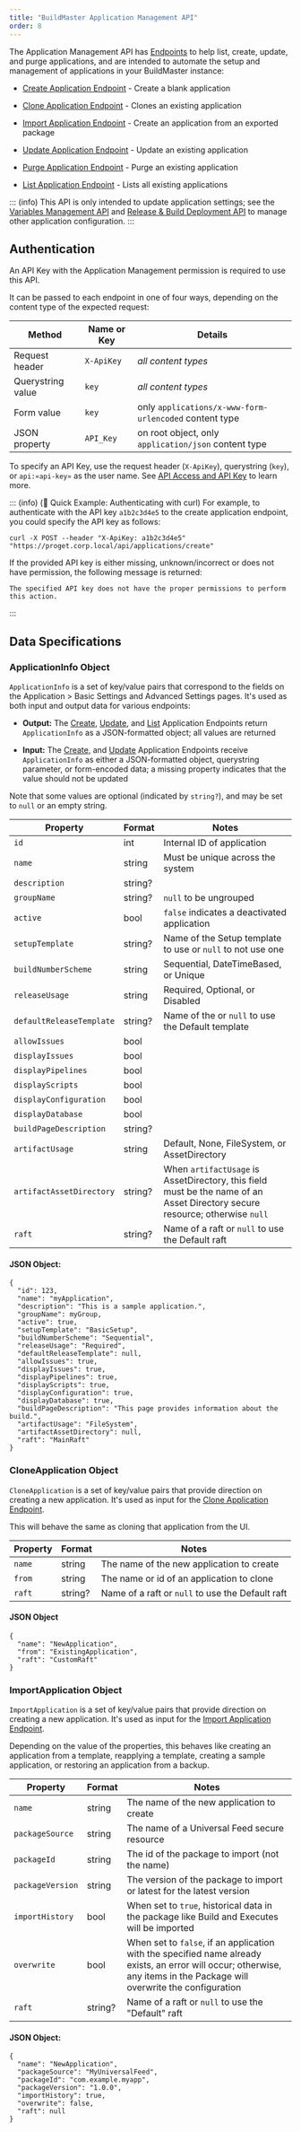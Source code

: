 ```yaml
---
title: "BuildMaster Application Management API"
order: 8
---
```


The Application Management API has [Endpoints](#endpoint-specifications) to help list, create, update, and purge applications, and are intended to automate the setup and management of applications in your BuildMaster instance:

* [Create Application Endpoint](/docs/buildmaster/reference/api/buildmaster-appmanagement-api/buildmaster-appmanagement-create) - Create a blank application

* [Clone Application Endpoint](/docs/buildmaster/reference/api/buildmaster-appmanagement-api/buildmaster-appmanagement-clone) - Clones an existing application

* [Import Application Endpoint](/docs/buildmaster/reference/api/buildmaster-appmanagement-api/buildmaster-appmanagement-import) - Create an application from an exported package

* [Update Application Endpoint](/docs/buildmaster/reference/api/buildmaster-appmanagement-api/buildmaster-appmanagement-update) - Update an existing application

* [Purge Application Endpoint](/docs/buildmaster/reference/api/buildmaster-appmanagement-api/buildmaster-appmanagement-purge) - Purge an existing application

* [List Application Endpoint](/docs/buildmaster/reference/api/buildmaster-appmanagement-api/buildmaster-appmanagement-list) - Lists all existing applications

::: (info)
This API is only intended to update application settings; see the [Variables Management API](/docs/buildmaster/reference/api/variables) and [Release & Build Deployment API](/docs/buildmaster/reference/api/release-and-build) to manage other application configuration.
:::

<h2 id="authentication">Authentication</h2>

An API Key with the Application Management permission is required to use this API.

It can be passed to each endpoint in one of four ways, depending on the content type of the expected request:

| Method | Name or Key | Details |
|----|----|----|
|Request header| `X-ApiKey` | *all content types* |
|Querystring value| `key` | *all content types* |
|Form value| `key` | only `applications/x-www-form-urlencoded` content type |
|JSON property | `API_Key` | on root object, only `application/json` content type |

To specify an API Key, use the request header (`X-ApiKey`), querystring (`key`), or `api:«api-key»` as the user name. See [API Access and API Key](/docs/buildmaster/reference/api/buildmaster-administration-security-api-keys) to learn more.

::: (info) (🚀 Quick Example: Authenticating with curl)
For example, to authenticate with the API key `a1b2c3d4e5` to the create application endpoint, you could specify the API key as follows:
````
curl -X POST --header "X-ApiKey: a1b2c3d4e5" "https://proget.corp.local/api/applications/create"
````
If the provided API key is either missing, unknown/incorrect or does not have permission, the following message is returned:
````
The specified API key does not have the proper permissions to perform this action.
````
:::

<h2 id="data-specifications">Data Specifications</h2>

<h3 id="application-info">ApplicationInfo Object</h3>

`ApplicationInfo` is a set of key/value pairs that correspond to the fields on the Application > Basic Settings and Advanced Settings pages. It's used as both input and output data for various endpoints:

* **Output:** The [Create](/docs/buildmaster/reference/api/buildmaster-appmanagement-api/buildmaster-appmanagement-create), [Update](/docs/buildmaster/reference/api/buildmaster-appmanagement-api/buildmaster-appmanagement-update), and [List](/docs/buildmaster/reference/api/buildmaster-appmanagement-api/buildmaster-appmanagement-list) Application Endpoints return `ApplicationInfo` as a JSON-formatted object; all values are returned

* **Input:** The [Create](/docs/buildmaster/reference/api/buildmaster-appmanagement-api/buildmaster-appmanagement-create), and [Update](/docs/buildmaster/reference/api/buildmaster-appmanagement-api/buildmaster-appmanagement-update) Application Endpoints receive `ApplicationInfo` as either a JSON-formatted object, querystring parameter, or form-encoded data; a missing property indicates that the value should not be updated

Note that some values are optional (indicated by `string?`), and may be set to `null` or an empty string.

| Property | Format | Notes
| --- | --- | ---
| `id` | int | Internal ID of application
| `name` | string  | Must be unique across the system
| `description` | string? |
| `groupName` | string? | `null` to be ungrouped
| `active` | bool | `false` indicates a deactivated application
| `setupTemplate` | string? | Name of the Setup template to use or `null` to not use one
| `buildNumberScheme` | string  | Sequential, DateTimeBased, or Unique
| `releaseUsage` | string  | Required, Optional, or Disabled
| `defaultReleaseTemplate` | string? | Name of the or `null` to use the Default template
| `allowIssues` | bool |
| `displayIssues` | bool |
| `displayPipelines` | bool |
| `displayScripts` | bool |
| `displayConfiguration` | bool |
| `displayDatabase` | bool |
| `buildPageDescription` | string? |
| `artifactUsage` | string  | Default, None, FileSystem, or AssetDirectory
| `artifactAssetDirectory` | string? | When `artifactUsage` is AssetDirectory, this field must be the name of an Asset Directory secure resource; otherwise `null`
| `raft` | string? | Name of a raft or `null` to use the Default raft

#### JSON Object:

```
{
  "id": 123,
  "name": "myApplication",
  "description": "This is a sample application.",
  "groupName": myGroup,
  "active": true,
  "setupTemplate": "BasicSetup",
  "buildNumberScheme": "Sequential",
  "releaseUsage": "Required",
  "defaultReleaseTemplate": null,
  "allowIssues": true,
  "displayIssues": true,
  "displayPipelines": true,
  "displayScripts": true,
  "displayConfiguration": true,
  "displayDatabase": true,
  "buildPageDescription": "This page provides information about the build.",
  "artifactUsage": "FileSystem",
  "artifactAssetDirectory": null,
  "raft": "MainRaft"
}
```
<h3 id="clone-application">CloneApplication Object</h3>

`CloneApplication` is a set of key/value pairs that provide direction on creating a new application. It's used as input for the [Clone Application Endpoint](/docs/buildmaster/reference/api/buildmaster-appmanagement-api/buildmaster-appmanagement-clone).

This will behave the same as cloning that application from the UI.

| Property | Format | Notes
| --- | --- | ---
| `name`| string | The name of the new application to create
| `from` | string | The name or id of an application to clone
| `raft` | string? | Name of a raft or `null` to use the Default raft

#### JSON Object
```
{
  "name": "NewApplication",
  "from": "ExistingApplication",
  "raft": "CustomRaft"
}
```

<h3 id="import-application">ImportApplication Object</h3>

`ImportApplication` is a set of key/value pairs that provide direction on creating a new application. It's used as input for the [Import Application Endpoint](/docs/buildmaster/reference/api/buildmaster-appmanagement-api/buildmaster-appmanagement-import).

Depending on the value of the properties, this behaves like creating an application from a template, reapplying a template, creating a sample application, or restoring an application from a backup.

| Property | Format | Notes
| --- | --- | ---
| `name` | string | The name of the new application to create
| `packageSource` | string | The name of a Universal Feed secure resource
| `packageId` | string | The id of the package to import (not the name)
| `packageVersion` | string | The version of the package to import or latest for the latest version
| `importHistory` | bool | When set to `true`, historical data in the package like Build and Executes will be imported
| `overwrite` | bool | When set to `false`, if an application with the specified name already exists, an error will occur; otherwise, any items in the Package will overwrite the configuration
| `raft` | string? | Name of a raft or `null` to use the "Default" raft

#### JSON Object:
```
{
  "name": "NewApplication",
  "packageSource": "MyUniversalFeed",
  "packageId": "com.example.myapp",
  "packageVersion": "1.0.0",
  "importHistory": true,
  "overwrite": false,
  "raft": null
}
```